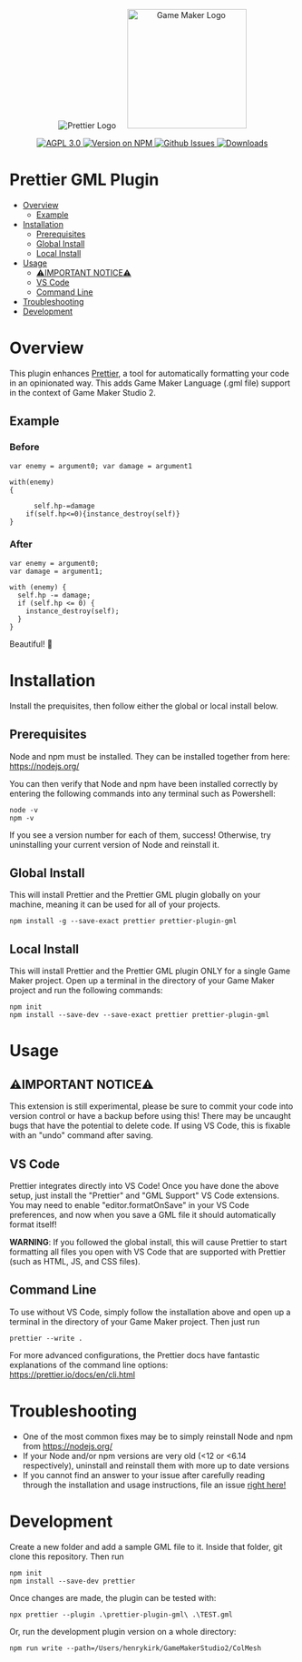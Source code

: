 <p align="center">
  &nbsp;&nbsp;<img alt="Prettier Logo"
  src="https://cdn.rawgit.com/prettier/prettier-logo/master/images/prettier-icon-light.svg">&nbsp;&nbsp;
  &nbsp;&nbsp;<img alt="Game Maker Logo"
  height="210"
  src="https://cdn.iconscout.com/icon/free/png-512/game-maker-2-569485.png">&nbsp;&nbsp;
</p>
<p align="center">
  <a href="https://github.com/TaylorAbraham/prettier-plugin-gml/blob/master/LICENSE">
    <img alt="AGPL 3.0" src="https://img.shields.io/github/license/taylorabraham/prettier-plugin-gml">
  </a>
  <a href="https://www.npmjs.com/package/prettier-plugin-gml">
    <img alt="Version on NPM" src="https://img.shields.io/npm/v/prettier-plugin-gml">
  </a>
  <a href="https://github.com/TaylorAbraham/prettier-plugin-gml/issues">
    <img alt="Github Issues" src="https://img.shields.io/github/issues/taylorabraham/prettier-plugin-gml">
  </a>
  <a href="https://www.npmjs.com/package/prettier-plugin-gml">
    <img alt="Downloads" src="https://img.shields.io/npm/dt/prettier-plugin-gml">
  </a>
</p>

# Prettier GML Plugin

- [Overview](#overview)
  - [Example](#example)
- [Installation](#installation)
  - [Prerequisites](#prerequisites)
  - [Global Install](#global-install)
  - [Local Install](#local-install)
- [Usage](#usage)
  - [⚠️IMPORTANT NOTICE⚠️](#important-notice)
  - [VS Code](#vs-code)
  - [Command Line](#command-line)
- [Troubleshooting](#troubleshooting)
- [Development](#development)

# Overview

This plugin enhances [Prettier](https://prettier.io/), a tool for automatically formatting your code in an opinionated way. This adds Game Maker Language (.gml file) support in the context of Game Maker Studio 2.

## Example

### Before

```
var enemy = argument0; var damage = argument1

with(enemy)
{

	  self.hp-=damage
	if(self.hp<=0){instance_destroy(self)}
}
```

### After

```
var enemy = argument0;
var damage = argument1;

with (enemy) {
  self.hp -= damage;
  if (self.hp <= 0) {
    instance_destroy(self);
  }
}
```

Beautiful! 🌼

# Installation

Install the prequisites, then follow either the global or local install below.

## Prerequisites

Node and npm must be installed. They can be installed together from here: https://nodejs.org/

You can then verify that Node and npm have been installed correctly by entering the following commands into any terminal such as Powershell:

```
node -v
npm -v
```

If you see a version number for each of them, success! Otherwise, try uninstalling your current version of Node and reinstall it.

## Global Install

This will install Prettier and the Prettier GML plugin globally on your machine, meaning it can be used for all of your projects.

```
npm install -g --save-exact prettier prettier-plugin-gml
```

## Local Install

This will install Prettier and the Prettier GML plugin ONLY for a single Game Maker project. Open up a terminal in the directory of your Game Maker project and run the following commands:

```
npm init
npm install --save-dev --save-exact prettier prettier-plugin-gml
```

# Usage

## ⚠️IMPORTANT NOTICE⚠️

This extension is still experimental, please be sure to commit your code into version control or have a backup before using this! There may be uncaught bugs that have the potential to delete code. If using VS Code, this is fixable with an "undo" command after saving.

## VS Code

Prettier integrates directly into VS Code! Once you have done the above setup, just install the "Prettier" and "GML Support" VS Code extensions. You may need to enable "editor.formatOnSave" in your VS Code preferences, and now when you save a GML file it should automatically format itself!

**WARNING**: If you followed the global install, this will cause Prettier to start formatting all files you open with VS Code that are supported with Prettier (such as HTML, JS, and CSS files).

## Command Line

To use without VS Code, simply follow the installation above and open up a terminal in the directory of your Game Maker project. Then just run

```
prettier --write .
```

For more advanced configurations, the Prettier docs have fantastic explanations of the command line options: https://prettier.io/docs/en/cli.html

# Troubleshooting

- One of the most common fixes may be to simply reinstall Node and npm from https://nodejs.org/
- If your Node and/or npm versions are very old (<12 or <6.14 respectively), uninstall and reinstall them with more up to date versions
- If you cannot find an answer to your issue after carefully reading through the installation and usage instructions, file an issue [right here!](https://github.com/TaylorAbraham/prettier-plugin-gml/issues)

# Development

Create a new folder and add a sample GML file to it. Inside that folder, git clone this repository. Then run

```
npm init
npm install --save-dev prettier
```

Once changes are made, the plugin can be tested with:

```
npx prettier --plugin .\prettier-plugin-gml\ .\TEST.gml
```

Or, run the development plugin version on a whole directory:
```
npm run write --path=/Users/henrykirk/GameMakerStudio2/ColMesh
```
